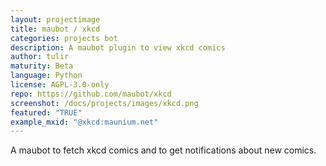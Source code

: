 ```yaml
---
layout: projectimage
title: maubot / xkcd
categories: projects bot
description: A maubot plugin to view xkcd comics
author: tulir
maturity: Beta
language: Python
license: AGPL-3.0-only
repo: https://github.com/maubot/xkcd
screenshot: /docs/projects/images/xkcd.png
featured: "TRUE"
example_mxid: "@xkcd:maunium.net"
---
```


A maubot to fetch xkcd comics and to get notifications about new comics.
